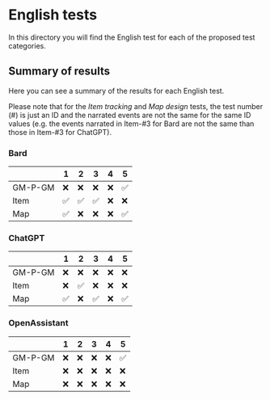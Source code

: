 # English tests

In this directory you will find the English test for each of the proposed test categories.

## Summary of results

Here you can see a summary of the results for each English test. 

Please note that for the *Item tracking* and *Map design* tests, the test number (#) is just an ID and the narrated events are not the same for the same ID values (e.g. the events narrated in Item-#3 for Bard are not the same than those in Item-#3 for ChatGPT).

### Bard

|                            | 1 | 2 | 3 | 4 | 5 |
|----------------------------|---|---|---|---|---|
| GM-P-GM                    | ❌  | ❌  | ❌  | ❌  | ✅  |
| Item                       | ✅  | ✅  | ✅  | ❌  | ❌  |
| Map                        | ✅  | ❌  | ❌  | ❌  | ✅  | 


### ChatGPT


|                            | 1 | 2 | 3 | 4 | 5 |
|----------------------------|---|---|---|---|---|
| GM-P-GM                    | ❌  | ❌  |  ❌ | ❌  | ❌  |
| Item                       |  ❌ | ✅  | ❌  | ❌  | ❌  |
| Map                        | ✅  | ❌  | ✅  | ❌  | ✅  |



### OpenAssistant


|                            | 1 | 2 | 3 | 4 | 5 |
|----------------------------|---|---|---|---|---|
| GM-P-GM                    | ❌  | ❌  | ❌  | ❌  | ✅  |
| Item                       | ❌  | ❌  | ❌  | ❌  | ❌  |
| Map                        |  ❌ | ❌  | ❌  | ❌  | ❌  |